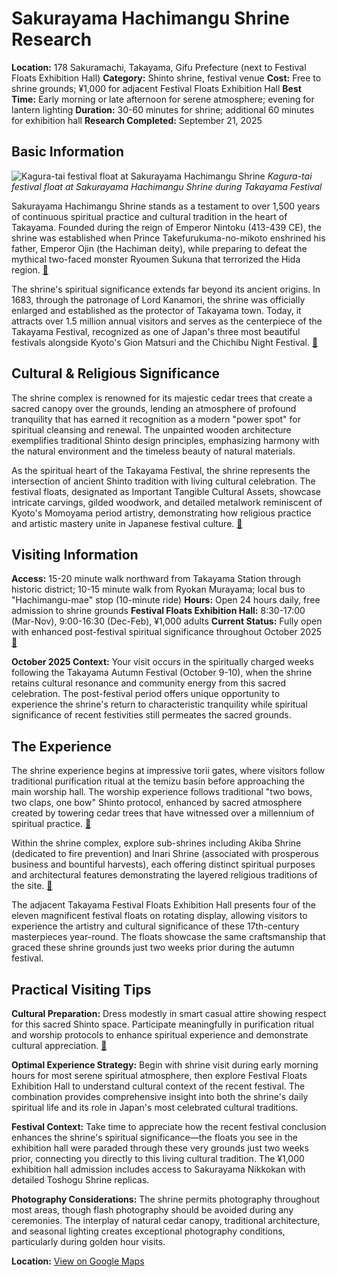 # Sakurayama Hachimangu Shrine Research

**Location:** 178 Sakuramachi, Takayama, Gifu Prefecture (next to Festival Floats Exhibition Hall)
**Category:** Shinto shrine, festival venue
**Cost:** Free to shrine grounds; ¥1,000 for adjacent Festival Floats Exhibition Hall
**Best Time:** Early morning or late afternoon for serene atmosphere; evening for lantern lighting
**Duration:** 30-60 minutes for shrine; additional 60 minutes for exhibition hall
**Research Completed:** September 21, 2025

## Basic Information

![Kagura-tai festival float at Sakurayama Hachimangu Shrine](https://upload.wikimedia.org/wikipedia/commons/thumb/6/67/Kagura_Tai_Float.jpg/250px-Kagura_Tai_Float.jpg)
*Kagura-tai festival float at Sakurayama Hachimangu Shrine during Takayama Festival*

Sakurayama Hachimangu Shrine stands as a testament to over 1,500 years of continuous spiritual practice and cultural tradition in the heart of Takayama. Founded during the reign of Emperor Nintoku (413-439 CE), the shrine was established when Prince Takefurukuma-no-mikoto enshrined his father, Emperor Ojin (the Hachiman deity), while preparing to defeat the mythical two-faced monster Ryoumen Sukuna that terrorized the Hida region. [🔗](https://en.wikipedia.org/wiki/Takayama_Festival)

The shrine's spiritual significance extends far beyond its ancient origins. In 1683, through the patronage of Lord Kanamori, the shrine was officially enlarged and established as the protector of Takayama town. Today, it attracts over 1.5 million annual visitors and serves as the centerpiece of the Takayama Festival, recognized as one of Japan's three most beautiful festivals alongside Kyoto's Gion Matsuri and the Chichibu Night Festival. [🔗](https://www.triptojapan.com/places/sakurayama-hachimangu-shrine/)

## Cultural & Religious Significance

The shrine complex is renowned for its majestic cedar trees that create a sacred canopy over the grounds, lending an atmosphere of profound tranquility that has earned it recognition as a modern "power spot" for spiritual cleansing and renewal. The unpainted wooden architecture exemplifies traditional Shinto design principles, emphasizing harmony with the natural environment and the timeless beauty of natural materials.

As the spiritual heart of the Takayama Festival, the shrine represents the intersection of ancient Shinto tradition with living cultural celebration. The festival floats, designated as Important Tangible Cultural Assets, showcase intricate carvings, gilded woodwork, and detailed metalwork reminiscent of Kyoto's Momoyama period artistry, demonstrating how religious practice and artistic mastery unite in Japanese festival culture. [🔗](https://centrip-japan.com/spot/1493.html)

## Visiting Information

**Access:** 15-20 minute walk northward from Takayama Station through historic district; 10-15 minute walk from Ryokan Murayama; local bus to "Hachimangu-mae" stop (10-minute ride)
**Hours:** Open 24 hours daily, free admission to shrine grounds
**Festival Floats Exhibition Hall:** 8:30-17:00 (Mar-Nov), 9:00-16:30 (Dec-Feb), ¥1,000 adults
**Current Status:** Fully open with enhanced post-festival spiritual significance throughout October 2025 [🔗](https://japantravel.navitime.com/en/area/jp/spot/02301-1300957/)

**October 2025 Context:** Your visit occurs in the spiritually charged weeks following the Takayama Autumn Festival (October 9-10), when the shrine retains cultural resonance and community energy from this sacred celebration. The post-festival period offers unique opportunity to experience the shrine's return to characteristic tranquility while spiritual significance of recent festivities still permeates the sacred grounds.

## The Experience

The shrine experience begins at impressive torii gates, where visitors follow traditional purification ritual at the temizu basin before approaching the main worship hall. The worship experience follows traditional "two bows, two claps, one bow" Shinto protocol, enhanced by sacred atmosphere created by towering cedar trees that have witnessed over a millennium of spiritual practice. [🔗](https://japanese.mythologyworldwide.com/visiting-a-shinto-shrine-etiquette-and-traditions/)

Within the shrine complex, explore sub-shrines including Akiba Shrine (dedicated to fire prevention) and Inari Shrine (associated with prosperous business and bountiful harvests), each offering distinct spiritual purposes and architectural features demonstrating the layered religious traditions of the site. [🔗](https://mindtrip.ai/attraction/takayama-gifu/sakurayama-hachimangu-shrine/)

The adjacent Takayama Festival Floats Exhibition Hall presents four of the eleven magnificent festival floats on rotating display, allowing visitors to experience the artistry and cultural significance of these 17th-century masterpieces year-round. The floats showcase the same craftsmanship that graced these shrine grounds just two weeks prior during the autumn festival.

## Practical Visiting Tips

**Cultural Preparation:** Dress modestly in smart casual attire showing respect for this sacred Shinto space. Participate meaningfully in purification ritual and worship protocols to enhance spiritual experience and demonstrate cultural appreciation. [🔗](https://lovefortraveling.com/japan-shrine-temple-etiquette/)

**Optimal Experience Strategy:** Begin with shrine visit during early morning hours for most serene spiritual atmosphere, then explore Festival Floats Exhibition Hall to understand cultural context of the recent festival. The combination provides comprehensive insight into both the shrine's daily spiritual life and its role in Japan's most celebrated cultural traditions.

**Festival Context:** Take time to appreciate how the recent festival conclusion enhances the shrine's spiritual significance—the floats you see in the exhibition hall were paraded through these very grounds just two weeks prior, connecting you directly to this living cultural tradition. The ¥1,000 exhibition hall admission includes access to Sakurayama Nikkokan with detailed Toshogu Shrine replicas.

**Photography Considerations:** The shrine permits photography throughout most areas, though flash photography should be avoided during any ceremonies. The interplay of natural cedar canopy, traditional architecture, and seasonal lighting creates exceptional photography conditions, particularly during golden hour visits.

**Location:** [View on Google Maps](https://www.google.com/maps/place/Sakurayama+Hachimangu+Shrine/@36.1516,137.2531,17z)

